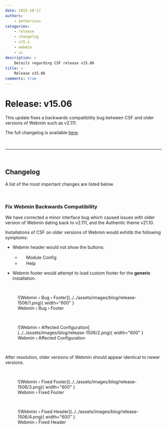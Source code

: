 ```yaml
---
date: 2025-10-17
authors:
    - aetherinox
categories:
    - release
    - changelog
    - v15.x
    - webmin
    - ui
description: >
    Details regarding CSF release v15.06
title: >
    Release v15.06
comments: true
---
```


# Release: v15.06

This update fixes a backwards compatibility bug between CSF and older versions of Webmin such as v2.111.

The full changelog is available [here](../../about/changelog.md).

<!-- more -->

<br />

---

<br />

## Changelog

A list of the most important changes are listed below.

<br />

### Fix Webmin Backwards Compatibility

We have corrected a minor interface bug which caused issues with older version of Webmin dating back to v2.111, and the Authentic theme v21.10.

Installations of CSF on older versions of Webmin would exhitib the following symptoms:

- Webmin header would not show the buttons:
    - <svg xmlns="http://www.w3.org/2000/svg" viewBox="0 0 512 512" fill="#FFF" width="16px" height="16px"><defs><style>.fa-secondary{opacity:.4}</style></defs><path class="fa-primary" d="M489.6 191.2c6.9-6.2 9.6-15.9 6.4-24.6c-4.4-11.9-9.7-23.3-15.8-34.3l-4.7-8.1c-6.6-11-14-21.4-22.1-31.2c-5.9-7.2-15.7-9.6-24.5-6.8L389.1 98.8c-10 3.2-20.8 1.1-29.7-4.6c-4.9-3.1-9.9-6.1-15.1-8.7c-9.3-4.8-16.5-13.2-18.8-23.4l-8.9-40.7c-2-9.1-9-16.3-18.2-17.8C284.7 1.2 270.5 0 256 0s-28.7 1.2-42.5 3.5c-9.2 1.5-16.2 8.7-18.2 17.8l-8.9 40.7c-2.2 10.2-9.5 18.6-18.8 23.4c-5.2 2.7-10.2 5.6-15.1 8.7c-8.8 5.7-19.7 7.7-29.7 4.6L83.1 86.1c-8.8-2.8-18.6-.3-24.5 6.8c-8.1 9.8-15.5 20.2-22.1 31.2l-4.7 8.1c-6.1 11-11.4 22.4-15.8 34.3c-3.2 8.7-.5 18.4 6.4 24.6l30.9 28.1c7.7 7.1 11.4 17.5 10.9 27.9c-.1 2.9-.2 5.8-.2 8.8s.1 5.9 .2 8.8c.5 10.5-3.1 20.9-10.9 27.9L22.4 320.8c-6.9 6.2-9.6 15.9-6.4 24.6c4.4 11.9 9.7 23.3 15.8 34.3l4.7 8.1c6.6 11 14 21.4 22.1 31.2c5.9 7.2 15.7 9.6 24.5 6.8l39.7-12.6c10-3.2 20.8-1.1 29.7 4.6c4.9 3.1 9.9 6.1 15.1 8.7c9.3 4.8 16.5 13.2 18.8 23.4l8.9 40.7c2 9.1 9 16.3 18.2 17.8c13.8 2.3 28 3.5 42.5 3.5s28.7-1.2 42.5-3.5c9.2-1.5 16.2-8.7 18.2-17.8l8.9-40.7c2.2-10.2 9.4-18.6 18.8-23.4c5.2-2.7 10.2-5.6 15.1-8.7c8.8-5.7 19.7-7.7 29.7-4.6l39.7 12.6c8.8 2.8 18.6 .3 24.5-6.8c8.1-9.8 15.5-20.2 22.1-31.2l4.7-8.1c6.1-11 11.3-22.4 15.8-34.3c3.2-8.7 .5-18.4-6.4-24.6l-30.9-28.1c-7.7-7.1-11.4-17.5-10.9-27.9c.1-2.9 .2-5.8 .2-8.8s-.1-5.9-.2-8.8c-.5-10.5 3.1-20.9 10.9-27.9l30.9-28.1zM256 160a96 96 0 1 1 0 192 96 96 0 1 1 0-192z"></path><path class="fa-secondary" d="M192 256a64 64 0 1 1 128 0 64 64 0 1 1 -128 0z"></path></svg> Module Config
    - <svg xmlns="http://www.w3.org/2000/svg" viewBox="0 0 512 512" fill="#FFF" width="16px" height="16px"><path d="M256 512A256 256 0 1 0 256 0a256 256 0 1 0 0 512zM169.8 165.3c7.9-22.3 29.1-37.3 52.8-37.3h58.3c34.9 0 63.1 28.3 63.1 63.1c0 22.6-12.1 43.5-31.7 54.8L280 264.4c-.2 13-10.9 23.6-24 23.6c-13.3 0-24-10.7-24-24V250.5c0-8.6 4.6-16.5 12.1-20.8l44.3-25.4c4.7-2.7 7.6-7.7 7.6-13.1c0-8.4-6.8-15.1-15.1-15.1H222.6c-3.4 0-6.4 2.1-7.5 5.3l-.4 1.2c-4.4 12.5-18.2 19-30.6 14.6s-19-18.2-14.6-30.6l.4-1.2zM224 352a32 32 0 1 1 64 0 32 32 0 1 1 -64 0z"></path></svg> Help

- Webmin footer would attempt to load custom footer for the **generic** installation.

<br />

<figure markdown="span">
    ![Webmin › Bug › Footer](../../assets/images/blog/release-1506/1.png){ width="600" }
    <figcaption>Webmin › Bug › Footer</figcaption>
</figure>

<br />

<figure markdown="span">
    ![Webmin › Affected Configuration](../../assets/images/blog/release-1506/2.png){ width="600" }
    <figcaption>Webmin › Affected Configuration</figcaption>
</figure>

<br />

After resolution, older versions of Webmin should appear identical to newer versions.

<br />

<figure markdown="span">
    ![Webmin › Fixed Footer](../../assets/images/blog/release-1506/3.png){ width="600" }
    <figcaption>Webmin › Fixed Footer</figcaption>
</figure>

<br />

<figure markdown="span">
    ![Webmin › Fixed Header](../../assets/images/blog/release-1506/4.png){ width="600" }
    <figcaption>Webmin › Fixed Header</figcaption>
</figure>


<br />
<br />
